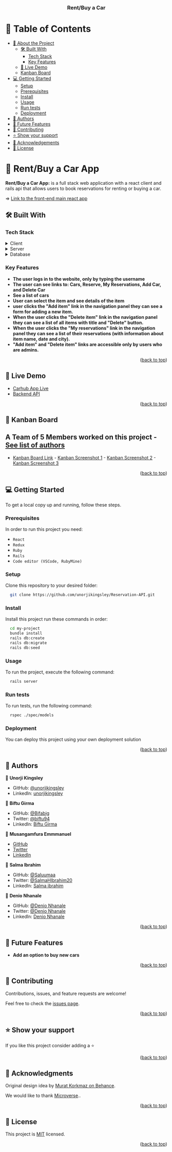 <a name="readme-top"></a>

<div align="center">

<h3><b>Rent/Buy a Car</b></h3>

</div>

<!-- TABLE OF CONTENTS -->

# 📗 Table of Contents

- [📖 About the Project](#about-project)
  - [🛠 Built With](#built-with)
    - [Tech Stack](#tech-stack)
    - [Key Features](#key-features)
  - [🚀 Live Demo](#live-demo)
  - [Kanban Board](#Kanban-Board)
- [💻 Getting Started](#getting-started)
  - [Setup](#setup)
  - [Prerequisites](#prerequisites)
  - [Install](#install)
  - [Usage](#usage)
  - [Run tests](#run-tests)
  - [Deployment](#deployment)
- [👥 Authors](#authors)
- [🔭 Future Features](#future-features)
- [🤝 Contributing](#contributing)
- [⭐️ Show your support](#support)
- [🙏 Acknowledgements](#acknowledgements)
- [📝 License](#license)

<!-- PROJECT DESCRIPTION -->

# 📖 Rent/Buy a Car App <a name="about-project"></a>

**Rent/Buy a Car App:** is a full stack web application with a react client and rails api that allows users to book reservations for renting or buying a car.

=> [Link to the front-end main react app](https://github.com/deniodev/car_reservation_front_end)

## 🛠 Built With <a name="built-with"></a>

### Tech Stack <a name="tech-stack"></a>

<details>
 <summary>Client</summary>
  <ul>
    <li><a href="https://react.dev/">ReactJS</a></li>
  </ul>
</details>

<details>
  <summary>Server</summary>
  <ul>
    <li><a href="https://rubyonrails.org/">Ruby on Rails</a></li>
  </ul>
</details>

<details>
<summary>Database</summary>
  <ul>
    <li><a href="https://www.postgresql.org/">PostgreSQL</a></li>
  </ul>
</details>

<!-- Features -->

### Key Features <a name="key-features"></a>

- **The user logs in to the website, only by typing the username**
- **The user can see links to: Cars, Reserve, My Reservations, Add Car, and Delete Car**
- **See a list of cars**
- **User can select the item and see details of the item**
- **user clicks the "Add item" link in the navigation panel they can see a form for adding a new item.**
- **When the user clicks the "Delete item" link in the navigation panel they can see a list of all items with title and "Delete" button.**
- **When the user clicks the "My reservations" link in the navigation panel they can see a list of their reservations (with information about item name, date and city).**
- **"Add item" and "Delete item" links are accessible only by users who are admins.**

<p align="right">(<a href="#readme-top">back to top</a>)</p>

<!-- GETTING STARTED -->

## 🚀 Live Demo <a name="live-demo"></a>

- <a href="https://dev--cozy-concha-614dd5.netlify.app">Carhub App Live</a>
- [Backend API](https://carhub-nxj0.onrender.com/api/v1/cars)

<p align="right">(<a href="#readme-top">back to top</a>)</p>

## 🚀 Kanban Board <a name="Kanban-Board"></a>
  ## A Team of 5 Members worked on this project - [See list of authors](#authors)
   - <a href="https://github.com/users/unorjikingsley/projects/6/views/1">Kanban Board Link</a>
    - [Kanban Screenshot 1](https://user-images.githubusercontent.com/99336776/272520515-00422de1-c8f6-4970-839b-bd1ae78846b3.png)
    - [Kanban Screenshot 2](https://user-images.githubusercontent.com/99336776/272520581-ffb1d505-33b2-4727-8a8e-5b9a2961b9e3.png)
    - [Kanban Screenshot 3](https://user-images.githubusercontent.com/99336776/272520633-b4b7e1dc-cfe2-4e1c-9019-d4cac923e4b2.png)

  <p align="right">(<a href="#readme-top">back to top</a>)</p>

## 💻 Getting Started <a name="getting-started"></a>

To get a local copy up and running, follow these steps.

### Prerequisites

In order to run this project you need:

- `React`
- `Redux`
- `Ruby`
- `Rails`
- `Code editor (VSCode, RubyMine)`

### Setup

Clone this repository to your desired folder:

```sh
  git clone https://github.com/unorjikingsley/Reservation-API.git
```

### Install

Install this project run these commands in order:

```sh
  cd my-project
  bundle install
  rails db:create
  rails db:migrate
  rails db:seed
```

### Usage

To run the project, execute the following command:

```sh
  rails server
```

### Run tests

To run tests, run the following command:

```sh
  rspec ./spec/models
```

### Deployment

You can deploy this project using your own deployment solution

<p align="right">(<a href="#readme-top">back to top</a>)</p>

<!-- AUTHORS -->

## 👥 Authors <a name="authors"></a>

👤 **Unorji Kingsley**

- GitHub: [@unorjikingsley](https://github.com/unorjikingsley)
- LinkedIn: [unorjikingsley](linkedin.com/in/unorjikingsley)

👤 **Biftu Girma**

- GitHub: [@Bifabig](https://github.com/Bifabig)
- Twitter: [@biftu94](https://twitter.com/biftu94)
- LinkedIn: [Biftu Girma](https://www.linkedin.com/in/biftu-girma/)

👤 **Musangamfura Emmmanuel**

- [GitHub](https://github.com/musangamfure)
- [Twitter](https://twitter.com/musangamfure)
- [LinkedIn](https://www.linkedin.com/in/musangamfurae)

👤 **Salma Ibrahim**

- GitHub: [@Saluumaa](https://github.com/saluumaa)
- Twitter: [@SalmaHIbrahim20](https://twitter.com/SalmaHIbrahim20)
- LinkedIn: [Salma ibrahim](https://www.linkedin.com/in/salma-ibrahim-78bb5a14a/)

👤 **Denio Nhanale**

- GitHub: [@Denio Nhanale](https://github.com/deniodev)
- Twitter: [@Denio Nhanale](https://twitter.com/DNhanale)
- LinkedIn: [Denio Nhanale](www.linkedin.com/in/denionhanale)

<p align="right">(<a href="#readme-top">back to top</a>)</p>

<!-- FUTURE FEATURES -->

## 🔭 Future Features <a name="future-features"></a>

- **Add an option to buy new cars**

<p align="right">(<a href="#readme-top">back to top</a>)</p>

<!-- CONTRIBUTING -->

## 🤝 Contributing <a name="contributing"></a>

Contributions, issues, and feature requests are welcome!

Feel free to check the [issues page](https://github.com/Bifabig/blog-app-rails/issues/).

<p align="right">(<a href="#readme-top">back to top</a>)</p>

<!-- SUPPORT -->

## ⭐️ Show your support <a name="support"></a>

If you like this project consider adding a ⭐️

<p align="right">(<a href="#readme-top">back to top</a>)</p>

<!-- ACKNOWLEDGEMENTS -->

## 🙏 Acknowledgments <a name="acknowledgements"></a>

Original design idea by [Murat Korkmaz on Behance](https://www.behance.net/gallery/26425031/Vespa-Responsive-Redesign).

We would like to thank [Microverse](https://bit.ly/MicroverseTN)..

<p align="right">(<a href="#readme-top">back to top</a>)</p>

<!-- LICENSE -->

## 📝 License <a name="license"></a>

This project is [MIT](./LICENSE) licensed.

<p align="right">(<a href="#readme-top">back to top</a>)</p>
